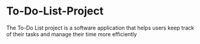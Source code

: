 # To-Do-List-Project
The To-Do List project is a software application that helps users keep track of their tasks and manage their time more efficiently
